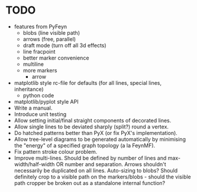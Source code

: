 # TODO

* features from PyFeyn
	* blobs (line visible path)
	* arrows (free, parallel)
	* draft mode (turn off all 3d effects)
	* line fracpoint
	* better marker convenience
	* multiline
	* more markers
		* arrow
* matplotlib style rc-file for defaults (for all lines, special lines, inheritance)
	* python code
* matplotlib/pyplot style API
* Write a manual.
* Introduce unit testing
* Allow setting initial/final straight components of decorated lines.
* Allow single lines to be deviated sharply (split?) round a vertex.
* Do hatched patterns better than PyX (or fix PyX's implementation).
* Allow tree-level diagrams to be generated automatically by minimising the
  "energy" of a specified graph topology (a la FeynMF).
* Fix pattern stroke colour problem.
* Improve multi-lines. Should be defined by number of lines and
  max-width/half-width OR number and separation. Arrows shouldn't necessarily
  be duplicated on all lines. Auto-sizing to blobs?  Should definitely crop to
  a visible path on the markers/blobs - should the visible path cropper be
  broken out as a standalone internal function?
